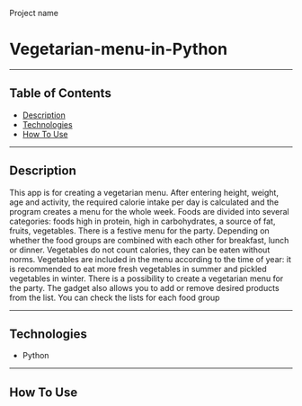 Project name

# Vegetarian-menu-in-Python

---

## Table of Contents

- [Description](#description)
- [Technologies](#technologies)
- [How To Use](#how-to-use)

---

## Description

This app is for creating a vegetarian menu. After entering height, weight, age and activity, the required calorie intake per day
is calculated and the program creates a menu for the whole week. Foods are divided into several categories: foods high in protein,
high in carbohydrates, a source of fat, fruits, vegetables. There is a festive menu for the party. Depending on whether the food 
groups are combined with each other for breakfast, lunch or dinner. Vegetables do not count calories, they can be eaten without 
norms. Vegetables are included in the menu according to the time of year: it is recommended to eat more fresh vegetables in summer
and pickled vegetables in winter. There is a possibility to create a vegetarian menu for the party. The gadget also allows you to 
add or remove desired products from the list. You can check the lists for each food group


---

## Technologies

- Python

---

## How To Use
